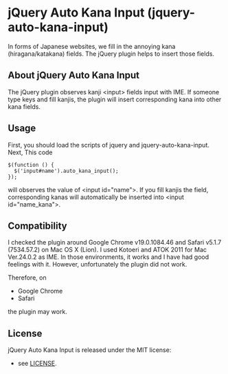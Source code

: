 # jQuery Auto Kana Input (jquery-auto-kana-input)

In forms of Japanese websites, we fill in the annoying kana (hiragana/katakana) fields.
The jQuery plugin helps to insert those fields.

## About jQuery Auto Kana Input

The jQuery plugin observes kanji \<input\> fields input with IME. If someone type keys and fill kanjis, the plugin will insert corresponding kana into other kana fields.

## Usage

First, you should load the scripts of jquery and jquery-auto-kana-input. Next, This code

    $(function () {
      $('input#name').auto_kana_input();
    });

will observes the value of \<input id="name"\>. If you fill kanjis the field, corresponding kanas will automatically be inserted into \<input id="name_kana"\>.

## Compatibility

I checked the plugin around Google Chrome v19.0.1084.46 and Safari v5.1.7 (7534.57.2) on Mac OS X (Lion). I used Kotoeri and ATOK 2011 for Mac Ver.24.0.2 as IME. In those environments, it works and I have had good feelings with it. However, unfortunately the plugin did not work.

Therefore, on

* Google Chrome
* Safari

the plugin may work.

## License

jQuery Auto Kana Input is released under the MIT license:

* see [LICENSE](/ysawa/jquery-auto-kana-input/blob/master/LICENSE.txt).
